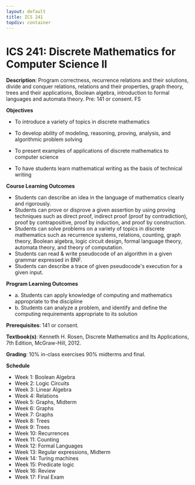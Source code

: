```yaml
---
layout: default
title: ICS 241
topdiv: container
---
```


# ICS 241: Discrete Mathematics for Computer Science II



**Description**: Program correctness, recurrence relations and their solutions, divide and conquer relations, relations and their properties, graph theory, trees and their applications, Boolean algebra, introduction to formal languages and automata theory. Pre: 141 or consent. FS

**Objectives**

* To introduce a variety of topics in discrete mathematics
* To develop ability of modeling, reasoning, proving, analysis, and algorithmic problem solving
* To present examples of applications of discrete mathematics to computer science

* To have students learn mathematical writing as the basis of technical writing

**Course Learning Outcomes**

* Students can describe an idea in the language of mathematics clearly and rigorously.
* Students can prove or disprove a given assertion by using proving techniques such as direct proof, indirect proof (proof by contradiction), proof by contrapositive, proof by induction, and proof by construction.
* Students can solve problems on a variety of topics in discrete mathematics such as recurrence systems, relations, counting, graph theory, Boolean algebra, logic circuit design, formal language theory, automata theory, and theory of computation.
* Students can read & write pseudocode of an algorithm in a given grammar expressed in BNF.
* Students can describe a trace of given pseudocode's execution for a given input.

**Program Learning Outcomes**

* a. Students can apply knowledge of computing and mathematics appropriate to the discipline
* b. Students can analyze a problem, and identify and define the computing requirements appropriate to its solution


**Prerequisites**: 141 or consent.

**Textbook(s)**: Kenneth H. Rosen, Discrete Mathematics and Its Applications, 7th Edition, McGraw-Hill, 2012.

**Grading**: 10% in-class exercises
90% midterms and final.

**Schedule**

* Week 1: Boolean Algebra
* Week 2: Logic Circuits
* Week 3: Linear Algebra
* Week 4: Relations
* Week 5: Graphs, Midterm
* Week 6: Graphs
* Week 7: Graphs
* Week 8: Trees
* Week 9: Trees
* Week 10: Recurrences
* Week 11: Counting
* Week 12: Formal Languages
* Week 13: Regular expressions, Midterm
* Week 14: Turing machines
* Week 15: Predicate logic
* Week 16: Review
* Week 17: Final Exam
